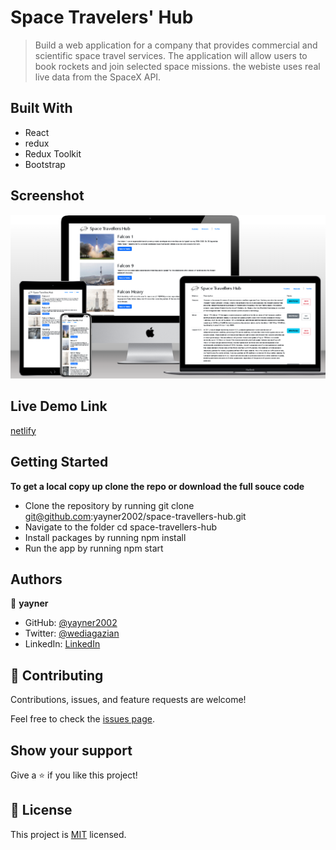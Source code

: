 # Space Travelers' Hub

> Build a web application for a company that provides commercial and scientific space travel services. The application will allow users to book rockets and join selected space missions. the webiste uses real live data from the SpaceX API.
## Built With
- React
- redux
- Redux Toolkit
- Bootstrap

## Screenshot

![mockup](/public/space.png?raw=true "mockup")
## Live Demo Link

[netlify](https://yay-space-hub.netlify.app/)
## Getting Started

**To get a local copy up clone the repo or download the full souce code**

- Clone the repository by running git clone git@github.com:yayner2002/space-travellers-hub.git
- Navigate to the folder cd space-travellers-hub
- Install packages by running npm install
- Run the app by running npm start
## Authors

👤 **yayner**

- GitHub: [@yayner2002](https://github.com/yayner2002)
- Twitter: [@wediagazian](https://twitter.com/wediagazian)
- LinkedIn: [LinkedIn](https://linkedin.com/in/yaynshet-medhin)

## 🤝 Contributing

Contributions, issues, and feature requests are welcome!

Feel free to check the [issues page](https://github.com/yayner2002/space-travellers-hub/issues).

## Show your support

Give a ⭐️ if you like this project!

## 📝 License

This project is [MIT](./MIT.md) licensed.
